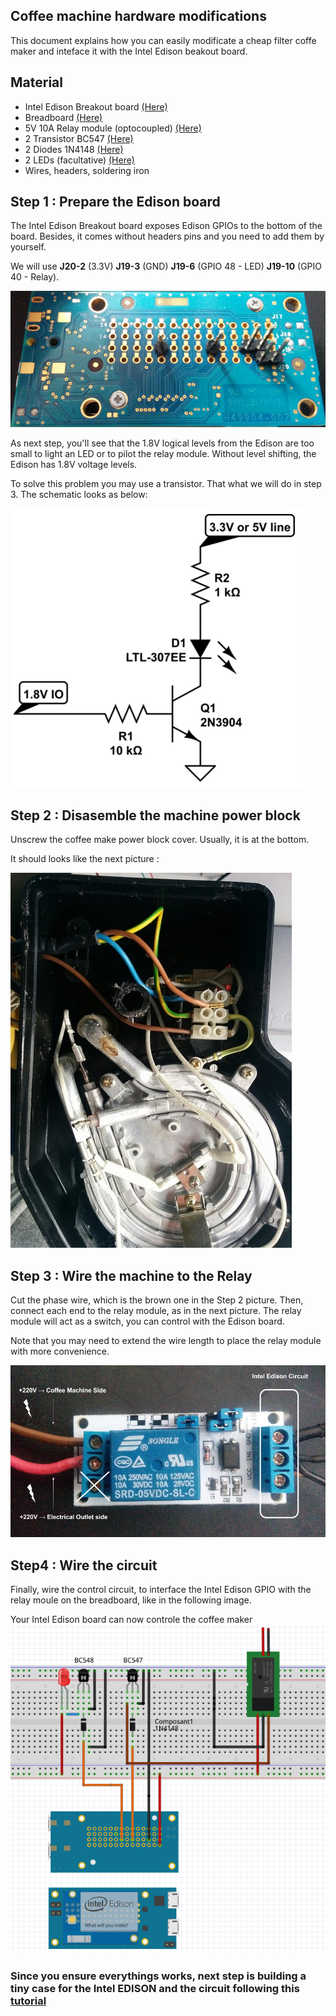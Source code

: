 Coffee machine hardware modifications
-----

This document explains how you can easily modificate a cheap filter coffe maker and inteface it with the Intel Edison beakout board.

## Material
* Intel Edison Breakout board [(Here)](http://fr.farnell.com/intel/edi2bb-al-k/x86-edison-breakout-board-kit/dp/2499336)
* Breadboard [(Here)](http://fr.farnell.com/multicomp/mcbb400/carte-proto-sans-soudure-300v/dp/2395961?MER=BN-2395961)
* 5V 10A Relay module (optocoupled) [(Here)](http://fr.farnell.com/multicomp/bc547b/transistor-npn-to-92/dp/1574381?COM=main-search%20CMPNULL)
* 2 Transistor BC547 [(Here)](http://fr.farnell.com/multicomp/bc547b/transistor-npn-to-92/dp/1574381?COM=main-search%20CMPNULL)
* 2 Diodes 1N4148 [(Here)](http://fr.farnell.com/vishay/1n4148-tr/diode-de-redressement-standard/dp/1469384)
* 2 LEDs (facultative) [(Here)](http://fr.farnell.com/broadcom-limited/hlmp-3507/led-5mm-vert/dp/1003214?MER=BN-1003214)
* Wires, headers, soldering iron

## Step 1 : Prepare the Edison board
The Intel Edison Breakout board exposes Edison GPIOs to the bottom of the board. Besides, it comes without headers pins and you need to add them by yourself.

We will use **J20-2** (3.3V) **J19-3** (GND) **J19-6** (GPIO 48 - LED) **J19-10** (GPIO 40 - Relay).

![Edison Breakout Boad with soldered hearders](./images/edison-headers-small.png)

As next step, you'll see that the 1.8V logical levels from the Edison are too small to light an LED or to pilot the relay module. Without level shifting, the Edison has 1.8V voltage levels.

To solve this problem you may use a transistor. That what we will do in step 3.
The schematic looks as below:

![Transistor schematic](./images/trans-sch.png)

## Step 2 : Disasemble the machine power block

Unscrew the coffee make power block cover. Usually, it is at the bottom.

It should looks like the next picture :

![](./images/coffee-small.jpg)


## Step 3 : Wire the machine to the Relay

Cut the phase wire, which is the brown one in the Step 2 picture.
Then, connect each end to the relay module, as in the next picture. The relay module will act as a switch, you can control with the Edison board.

Note that you may need to extend the wire length to place the relay module with more convenience.

![](./images/relay-pw.png)


## Step4 : Wire the circuit

Finally, wire the control circuit, to interface the Intel Edison GPIO with the relay moule on the breadboard, like in the following image.

Your Intel Edison board can now controle the coffee maker
![](./images/edison-coffee_bb.png)



### Since you ensure everythings works, next step is building a tiny case for the Intel EDISON and the circuit following this [tutorial](./casing.md)
